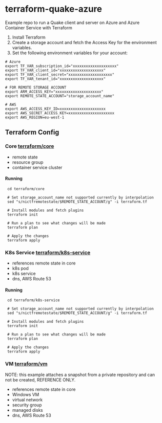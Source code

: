 # terraform-quake-azure
Example repo to run a Quake client and server on Azure and Azure Container Service with Terraform

1. Install Terraform
2. Create a storage account and fetch the Access Key for the environment variables.
3. Set the following environment variables for your account:
```
# Azure
export TF_VAR_subscription_id="xxxxxxxxxxxxxxxxxxxx"
export TF_VAR_client_id="xxxxxxxxxxxxxxxxxxxx"
export TF_VAR_client_secret="xxxxxxxxxxxxxxxxxxxx"
export TF_VAR_tenant_id="xxxxxxxxxxxxxxxxxxxx"

# FOR REMOTE STORAGE ACCOUNT
export ARM_ACCESS_KEY="xxxxxxxxxxxxxxxxxxxxx"
export REMOTE_STATE_ACCOUNT="storage_account_name"

# AWS
export AWS_ACCESS_KEY_ID=xxxxxxxxxxxxxxxxxxxxx
export AWS_SECRET_ACCESS_KEY=xxxxxxxxxxxxxxxxxxxxx
export AWS_REGION=eu-west-1
```

## Terraform Config
### Core [terraform/core](terraform/core)
- remote state
- resource group
- container service cluster

#### Running
```
 cd terraform/core

 # Set storage_account_name not supported currently by interpolation
 sed "s/nictfremotestate/$REMOTE_STATE_ACCOUNT/g" -i terraform.tf
 
 # Install modules and fetch plugins
 terraform init

 # Run a plan to see what changes will be made
 terraform plan

 # Apply the changes
 terraform apply
```

### K8s Service [terraform/k8s-service](terraform/k8s-service)
- references remote state in core
- k8s pod
- k8s service
- dns, AWS Route 53

#### Running
```
 cd terraform/k8s-service

 # Set storage_account_name not supported currently by interpolation
 sed "s/nictfremotestate/$REMOTE_STATE_ACCOUNT/g" -i terraform.tf

 # Install modules and fetch plugins
 terraform init

 # Run a plan to see what changes will be made
 terraform plan

 # Apply the changes
 terraform apply
```

### VM [terraform/vm](terraform/vm)
NOTE: this example attaches a snapshot from a private repository and can not be created, REFERENCE ONLY.
- references remote state in core
- Windows VM
- virtual network
- security group
- managed disks
- dns, AWS Route 53
